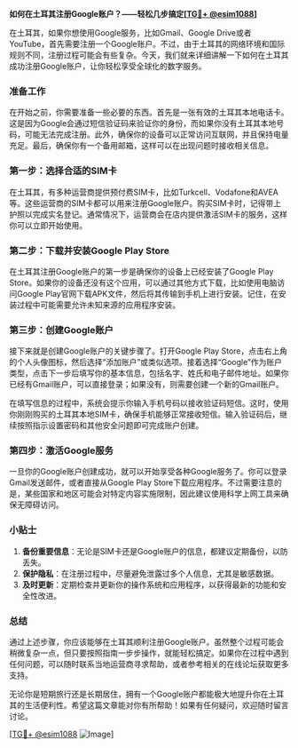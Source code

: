 **如何在土耳其注册Google账户？——轻松几步搞定[[TG💪+ @esim1088](https://t.me/s/esim1088)]**

在土耳其，如果你想使用Google服务，比如Gmail、Google Drive或者YouTube，首先需要注册一个Google账户。不过，由于土耳其的网络环境和国际规则不同，注册过程可能会有些复杂。今天，我们就来详细讲解一下如何在土耳其成功注册Google账户，让你轻松享受全球化的数字服务。

### 准备工作

在开始之前，你需要准备一些必要的东西。首先是一张有效的土耳其本地电话卡。这是因为Google会通过短信验证码来验证你的身份，而如果你没有土耳其本地号码，可能无法完成注册。此外，确保你的设备可以正常访问互联网，并且保持电量充足。最后，确保你有一个备用邮箱，这样可以在出现问题时接收相关信息。

### 第一步：选择合适的SIM卡

在土耳其，有多种运营商提供预付费SIM卡，比如Turkcell、Vodafone和AVEA等。这些运营商的SIM卡都可以用来注册Google账户。购买SIM卡时，记得带上护照以完成实名登记。通常情况下，运营商会在店内提供激活SIM卡的服务，这样你可以立即开始使用。

### 第二步：下载并安装Google Play Store

在土耳其注册Google账户的第一步是确保你的设备上已经安装了Google Play Store。如果你的设备还没有这个应用，可以通过其他方式下载，比如使用电脑访问Google Play官网下载APK文件，然后将其传输到手机上进行安装。记住，在安装过程中可能需要允许未知来源的应用程序安装。

### 第三步：创建Google账户

接下来就是创建Google账户的关键步骤了。打开Google Play Store，点击右上角的个人头像图标，然后选择“添加账户”或类似选项。接着选择“Google”作为账户类型，点击下一步后填写你的基本信息，包括名字、姓氏和电子邮件地址。如果你已经有Gmail账户，可以直接登录；如果没有，则需要创建一个新的Gmail账户。

在填写信息的过程中，系统会提示你输入手机号码以接收验证码短信。这时，使用你刚刚购买的土耳其本地SIM卡，确保手机能够正常接收短信。输入验证码后，继续按照指示设置密码和其他安全问题即可完成账户创建。

### 第四步：激活Google服务

一旦你的Google账户创建成功，就可以开始享受各种Google服务了。你可以登录Gmail发送邮件，或者直接从Google Play Store下载应用程序。不过需要注意的是，某些国家和地区可能会对特定内容实施限制，因此建议使用科学上网工具来确保无障碍访问。

### 小贴士

1. **备份重要信息**：无论是SIM卡还是Google账户的信息，都建议定期备份，以防丢失。
2. **保护隐私**：在注册过程中，尽量避免泄露过多个人信息，尤其是敏感数据。
3. **及时更新**：定期检查并更新你的操作系统和应用程序，以获得最新的功能和安全性改进。

### 总结

通过上述步骤，你应该能够在土耳其顺利注册Google账户。虽然整个过程可能会稍微复杂一点，但只要按照指南一步步操作，就能轻松搞定。如果你在过程中遇到任何问题，可以随时联系当地运营商寻求帮助，或者参考相关的在线论坛获取更多支持。

无论你是短期旅行还是长期居住，拥有一个Google账户都能极大地提升你在土耳其的生活便利性。希望这篇文章能对你有所帮助！如果有任何疑问，欢迎随时留言讨论。

[[TG💪+ @esim1088](https://t.me/s/esim1088) ![Image](https://i.postimg.cc/4NQfJmqS/Snipaste-2025-05-13-00-14-12.png)]